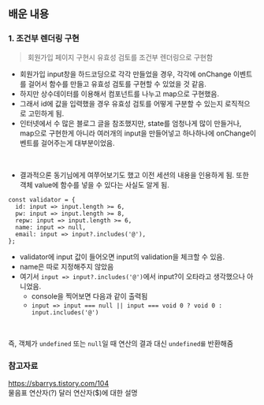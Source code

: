 ## 배운 내용

### 1. 조건부 렌더링 구현

> 회원가입 페이지 구현시 유효성 검토를 조건부 렌더링으로 구현함

- 회원가입 input창을 하드코딩으로 각각 만들었을 경우, 각각에 onChange 이벤트를 걸어서 함수를 만들고 유효성 검토를 구현할 수 있었을 것 같음.
- 하지만 상수데이터를 이용해서 컴포넌트를 나누고 map으로 구현했음.
- 그래서 id에 값을 입력했을 경우 유효성 검토를 어떻게 구분할 수 있는지 로직적으로 고민하게 됨.
- 인터넷에서 수 많은 블로그 글을 참조했지만, state를 엄청나게 많이 만들거나, map으로 구현한게 아니라 여러개의 input을 만들어넣고 하나하나에 onChange이벤트를 걸어주는게 대부분이었음.

<br>

- 결과적으론 동기님에게 여쭈어보기도 했고 이전 세션의 내용을 인용하게 됨. 또한 객체 value에 함수를 넣을 수 있다는 사실도 알게 됨.

```JS
const validator = {
  id: input => input.length >= 6,
  pw: input => input.length >= 8,
  repw: input => input.length >= 6,
  name: input => null,
  email: input => input?.includes('@'),
};
```

- validator에 input 값이 들어오면 input의 validation을 체크할 수 있음.
- name은 따로 지정해주지 않았음
- 여기서 `input => input?.includes('@')`에서 input?이 오타라고 생각했으나 아니었음.
  - console을 찍어보면 다음과 같이 출력됨
  - `input => input === null || input === void 0 ? void 0 : input.includes('@')`

<br>

즉, 객체가 `undefined` 또는 `null`일 때 연산의 결과 대신 `undefined를` 반환해줌

### 참고자료

https://sbarrys.tistory.com/104  
물음표 연산자(?) 달러 연산자($)에 대한 설명
